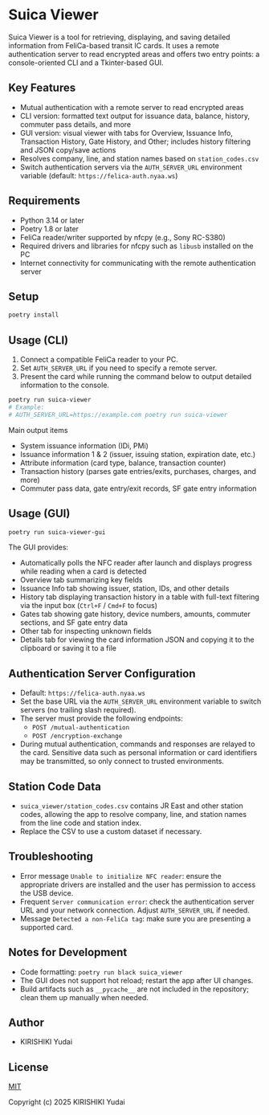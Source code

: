 # Suica Viewer

Suica Viewer is a tool for retrieving, displaying, and saving detailed information from FeliCa-based transit IC cards. It uses a remote authentication server to read encrypted areas and offers two entry points: a console-oriented CLI and a Tkinter-based GUI.

## Key Features
- Mutual authentication with a remote server to read encrypted areas
- CLI version: formatted text output for issuance data, balance, history, commuter pass details, and more
- GUI version: visual viewer with tabs for Overview, Issuance Info, Transaction History, Gate History, and Other; includes history filtering and JSON copy/save actions
- Resolves company, line, and station names based on `station_codes.csv`
- Switch authentication servers via the `AUTH_SERVER_URL` environment variable (default: `https://felica-auth.nyaa.ws`)

## Requirements
- Python 3.14 or later
- Poetry 1.8 or later
- FeliCa reader/writer supported by nfcpy (e.g., Sony RC-S380)
- Required drivers and libraries for nfcpy such as `libusb` installed on the PC
- Internet connectivity for communicating with the remote authentication server

## Setup

```bash
poetry install
```

## Usage (CLI)
1. Connect a compatible FeliCa reader to your PC.
2. Set `AUTH_SERVER_URL` if you need to specify a remote server.
3. Present the card while running the command below to output detailed information to the console.

```bash
poetry run suica-viewer
# Example:
# AUTH_SERVER_URL=https://example.com poetry run suica-viewer
```

Main output items
- System issuance information (IDi, PMi)
- Issuance information 1 & 2 (issuer, issuing station, expiration date, etc.)
- Attribute information (card type, balance, transaction counter)
- Transaction history (parses gate entries/exits, purchases, charges, and more)
- Commuter pass data, gate entry/exit records, SF gate entry information

## Usage (GUI)
```bash
poetry run suica-viewer-gui
```

The GUI provides:
- Automatically polls the NFC reader after launch and displays progress while reading when a card is detected
- Overview tab summarizing key fields
- Issuance Info tab showing issuer, station, IDs, and other details
- History tab displaying transaction history in a table with full-text filtering via the input box (`Ctrl+F` / `Cmd+F` to focus)
- Gates tab showing gate history, device numbers, amounts, commuter sections, and SF gate entry data
- Other tab for inspecting unknown fields
- Details tab for viewing the card information JSON and copying it to the clipboard or saving it to a file

## Authentication Server Configuration
- Default: `https://felica-auth.nyaa.ws`
- Set the base URL via the `AUTH_SERVER_URL` environment variable to switch servers (no trailing slash required).
- The server must provide the following endpoints:
  - `POST /mutual-authentication`
  - `POST /encryption-exchange`
- During mutual authentication, commands and responses are relayed to the card. Sensitive data such as personal information or card identifiers may be transmitted, so only connect to trusted environments.

## Station Code Data
- `suica_viewer/station_codes.csv` contains JR East and other station codes, allowing the app to resolve company, line, and station names from the line code and station index.
- Replace the CSV to use a custom dataset if necessary.

## Troubleshooting
- Error message `Unable to initialize NFC reader`: ensure the appropriate drivers are installed and the user has permission to access the USB device.
- Frequent `Server communication error`: check the authentication server URL and your network connection. Adjust `AUTH_SERVER_URL` if needed.
- Message `Detected a non-FeliCa tag`: make sure you are presenting a supported card.

## Notes for Development
- Code formatting: `poetry run black suica_viewer`
- The GUI does not support hot reload; restart the app after UI changes.
- Build artifacts such as `__pycache__` are not included in the repository; clean them up manually when needed.

## Author

- KIRISHIKI Yudai

## License

[MIT](https://opensource.org/licenses/MIT)

Copyright (c) 2025 KIRISHIKI Yudai
